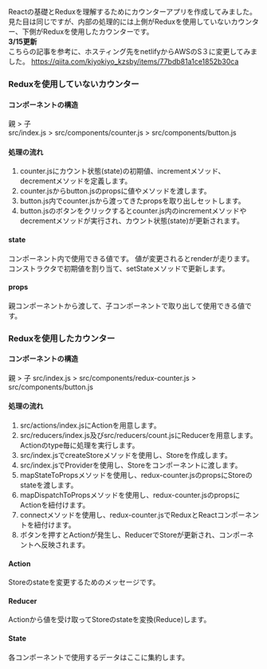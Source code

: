 Reactの基礎とReduxを理解するためにカウンターアプリを作成してみました。  
見た目は同じですが、内部の処理的には上側がReduxを使用していないカウンター、下側がReduxを使用したカウンターです。  
__3/15更新__  
こちらの記事を参考に、ホスティング先をnetlifyからAWSのS３に変更してみました。
https://qiita.com/kiyokiyo_kzsby/items/77bdb81a1ce1852b30ca
### Reduxを使用していないカウンター
#### コンポーネントの構造
親 > 子  
src/index.js > src/components/counter.js > src/components/button.js
#### 処理の流れ
1. counter.jsにカウント状態(state)の初期値、incrementメソッド、decrementメソッドを定義します。
2. counter.jsからbutton.jsのpropsに値やメソッドを渡します。
3. button.js内でcounter.jsから渡ってきたpropsを取り出しセットします。
4. button.jsのボタンをクリックするとcounter.js内のincrementメソッドやdecrementメソッドが実行され、カウント状態(state)が更新されます。
#### state
コンポーネント内で使用できる値です。
値が変更されるとrenderが走ります。
コンストラクタで初期値を割り当て、setStateメソッドで更新します。
#### props
親コンポーネントから渡して、子コンポーネントで取り出して使用できる値です。
### Reduxを使用したカウンター
#### コンポーネントの構造
親 > 子
src/index.js > src/components/redux-counter.js > src/components/button.js
#### 処理の流れ
1. src/actions/index.jsにActionを用意します。
2. src/reducers/index.js及びsrc/reducers/count.jsにReducerを用意します。Actionのtype毎に処理を実行します。
3. src/index.jsでcreateStoreメソッドを使用し、Storeを作成します。
4. src/index.jsでProviderを使用し、Storeをコンポーネントに渡します。
5. mapStateToPropsメソッドを使用し、redux-counter.jsのpropsにStoreのstateを渡します。
6. mapDispatchToPropsメソッドを使用し、redux-counter.jsのpropsにActionを紐付けます。
7. connectメソッドを使用し、redux-counter.jsでReduxとReactコンポーネントを紐付けます。
8. ボタンを押すとActionが発生し、ReducerでStoreが更新され、コンポーネントへ反映されます。
#### Action
Storeのstateを変更するためのメッセージです。
#### Reducer
Actionから値を受け取ってStoreのstateを変換(Reduce)します。
#### State
各コンポーネントで使用するデータはここに集約します。
